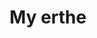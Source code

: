---
pid: LLP278
title: My erthe
location_transcription: pafa
zipcode: 
outside_phl: 
neighborhood: 
age: '13'
age_range: 13-19
instagram: 
image_file_name: LLP_278.jpg
proposal_transcription: 
topic: Uplifting
topic_summary: '0'
type: Conceptual
keywords_other: earth, me
credit: Gosoon
image_labels: 
twitter: 
facebook: 
permalink: "/monuments/llp278/"
layout: item-page
---